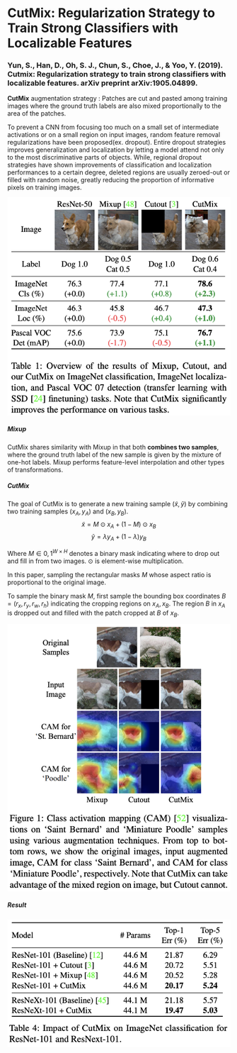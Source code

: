 # CutMix: Regularization Strategy to Train Strong Classifiers with Localizable Features
### Yun, S., Han, D., Oh, S. J., Chun, S., Choe, J., & Yoo, Y. (2019). Cutmix: Regularization strategy to train strong classifiers with localizable features. arXiv preprint arXiv:1905.04899.

__CutMix__ augmentation strategy : Patches are cut and pasted among training images where the ground truth labels are also mixed proportionally to the area of the patches.

To prevent a CNN from focusing too much on a small set of intermediate activations or on a small region on input images, random feature removal regularizations have been proposed(ex. dropout).
Entire dropout strategies improves generalization and localization by letting a model attend not only to the most discriminative parts of objects. While, regional dropout strategies have shown improvements of classification and localization performances to a certain degree, deleted regions are usually zeroed-out or filled with random noise, greatly reducing the proportion of informative pixels on training images.

![table](https://github.com/Oh-Yoojin/Research-Paper-Review/blob/master/CutMix/img/compare_table.png)

##### Mixup
CutMix shares similarity with Mixup in that both __combines two samples__, where the ground truth label of the new sample is given by the mixture of one-hot labels.
Mixup performs feature-level interpolation and other types of transformations.

##### CutMix

The goal of CutMix is to generate a new training sample $(\tilde{x},\tilde{y})$ by combining two training samples $(x_{A},y_{A})$ and $(x_{B},y_{B})$.
$$\tilde{x} = M \odot x_{A} + (1 - M) \odot x_{B} $$
$$\tilde{y} = \lambda y_{A} + (1 - \lambda)y_{B} $$

Where $M \in {0,1}^{W \times H}$ denotes a binary mask indicating where to drop out and fill in from two images. $\odot$ is element-wise multiplication.

In this paper, sampling the rectangular masks $M$ whose aspect ratio is proportional to the original image.

To sample the binary mask $M$, first sample the bounding box coordinates $B = (r_{x}, r_{y}, r_{w}, r_{h})$ indicating the cropping regions on $x_{A}, x_{B}$. The region $B$ in $x_{A}$ is dropped out and filled with the patch cropped at $B$ of $x_{B}$.

![dog_example](https://github.com/Oh-Yoojin/Research-Paper-Review/blob/master/CutMix/img/dog_ex.png)

##### Result
![result_01](https://github.com/Oh-Yoojin/Research-Paper-Review/blob/master/CutMix/img/result_01.png)
